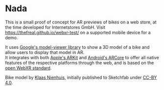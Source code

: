 # Nada
This is a small proof of concept for AR previews of bikes on a web store, at the time developed for Internetstores GmbH.
Visit https://thefreal.github.io/webxr-test/ on a supported mobile device for a demo.
  
It uses [Google's model-viewer library](https://modelviewer.dev/) to show a 3D model of a bike and allow users to display that model in AR.  
It integrates with both [Apple's ARKit](https://developer.apple.com/augmented-reality/) and [Android's ARCore](https://developers.google.com/ar) to offer all native features of the respective platforms through the web, and is based on the [open WebXR standard](https://www.w3.org/TR/webxr/).

Bike model by [Klaas Nienhuis](https://sketchfab.com/klaasnienhuis), initially published to Sketchfab under [CC-BY 4.0](https://creativecommons.org/licenses/by/4.0/).
